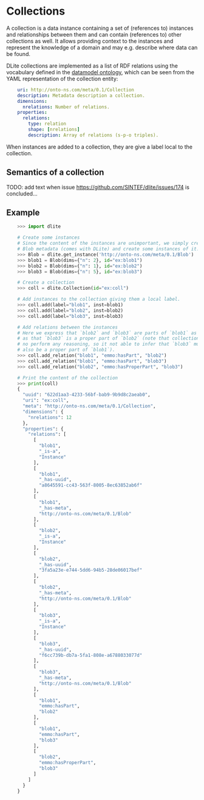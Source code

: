 Collections
===========
A collection is a data instance containing a set of (references to) instances and relationships between them and can contain (references to) other collections as well.
It allows providing context to the instances and represent the knowledge of a domain and may e.g. describe where data can be found.

DLite collections are implemented as a list of RDF relations using the vocabulary defined in the [datamodel ontology], which can be seen from the YAML representation of the collection entity:
```yaml
    uri: http://onto-ns.com/meta/0.1/Collection
    description: Metadata description a collection.
    dimensions:
      nrelations: Number of relations.
    properties:
      relations:
        type: relation
        shape: [nrelations]
        description: Array of relations (s-p-o triples).
```

When instances are added to a collection, they are give a label local
to the collection.


Semantics of a collection
-------------------------
TODO: add text when issue https://github.com/SINTEF/dlite/issues/174 is concluded...


Example
-------

```python
    >>> import dlite

    # Create some instances
    # Since the content of the instances are unimportant, we simply create a
    # Blob metadata (comes with DLite) and create some instances of it.
    >>> Blob = dlite.get_instance('http://onto-ns.com/meta/0.1/Blob')
    >>> blob1 = Blob(dims={"n": 2}, id="ex:blob1")
    >>> blob2 = Blob(dims={"n": 1}, id="ex:blob2")
    >>> blob3 = Blob(dims={"n": 5}, id="ex:blob3")

    # Create a collection
    >>> coll = dlite.Collection(id="ex:coll")

    # Add instances to the collection giving them a local label.
    >>> coll.add(label="blob1", inst=blob1)
    >>> coll.add(label="blob2", inst=blob2)
    >>> coll.add(label="blob3", inst=blob3)

    # Add relations between the instances
    # Here we express that `blob2` and `blob3` are parts of `blob1` as well
    # as that `blob3` is a proper part of `blob2` (note that collections does
    # no perform any reasoning, so it not able to infer that `blob3` must
    # also be a proper part of `blob1`).
    >>> coll.add_relation("blob1", "emmo:hasPart", "blob2")
    >>> coll.add_relation("blob1", "emmo:hasPart", "blob3")
    >>> coll.add_relation("blob2", "emmo:hasProperPart", "blob3")

    # Print the content of the collection
    >>> print(coll)
    {
      "uuid": "622d1aa3-4233-56bf-bab9-9b9d8c2aeab0",
      "uri": "ex:coll",
      "meta": "http://onto-ns.com/meta/0.1/Collection",
      "dimensions": {
        "nrelations": 12
      },
      "properties": {
        "relations": [
          [
            "blob1",
            "_is-a",
            "Instance"
          ],
          [
            "blob1",
            "_has-uuid",
            "a8645591-cc43-563f-8005-8ec63852ab6f"
          ],
          [
            "blob1",
            "_has-meta",
            "http://onto-ns.com/meta/0.1/Blob"
          ],
          [
            "blob2",
            "_is-a",
            "Instance"
          ],
          [
            "blob2",
            "_has-uuid",
            "3fa5a23e-e744-5dd6-94b5-28de06017bef"
          ],
          [
            "blob2",
            "_has-meta",
            "http://onto-ns.com/meta/0.1/Blob"
          ],
          [
            "blob3",
            "_is-a",
            "Instance"
          ],
          [
            "blob3",
            "_has-uuid",
            "f6cc739b-db7a-5fa1-808e-a6788033077d"
          ],
          [
            "blob3",
            "_has-meta",
            "http://onto-ns.com/meta/0.1/Blob"
          ],
          [
            "blob1",
            "emmo:hasPart",
            "blob2"
          ],
          [
            "blob1",
            "emmo:hasPart",
            "blob3"
          ],
          [
            "blob2",
            "emmo:hasProperPart",
            "blob3"
          ]
        ]
      }
    }

```

[datamodel ontology]: https://github.com/emmo-repo/datamodel/
